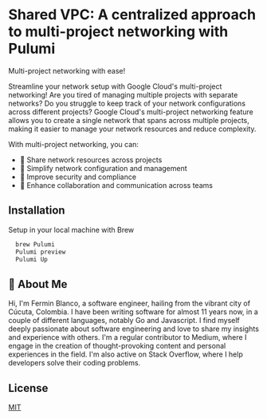 
# Shared VPC: A centralized approach to multi-project networking with Pulumi

Multi-project networking with ease!

Streamline your network setup with Google Cloud's multi-project networking!
Are you tired of managing multiple projects with separate networks? Do you struggle to keep track of your network configurations across different projects?
Google Cloud's multi-project networking feature allows you to create a single network that spans across multiple projects, making it easier to manage your network resources and reduce complexity.

With multi-project networking, you can:
* 🚀 Share network resources across projects
* 🚀 Simplify network configuration and management
* 🚀 Improve security and compliance
* 🚀 Enhance collaboration and communication across teams


## Installation

Setup in your local machine with Brew

```bash
  brew Pulumi
  Pulumi preview
  Pulumi Up
```
    
## 🚀 About Me
Hi, I'm Fermin Blanco, a software engineer, hailing from the vibrant city of Cúcuta, Colombia. I have been writing software for almost 11 years now, in a couple of different languages, notably Go and Javascript. I find myself deeply passionate about software engineering and love to share my insights and experience with others. I'm a regular contributor to Medium, where I engage in the creation of thought-provoking content and personal experiences in the field. I'm also active on Stack Overflow, where I help developers solve their coding problems.


## License

[MIT](https://choosealicense.com/licenses/mit/)

